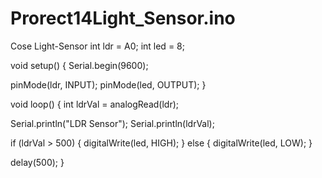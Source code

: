 # Prorect14Light_Sensor.ino
Cose Light-Sensor
int ldr = A0;
int led = 8;

void setup()
{
  Serial.begin(9600);
  
  pinMode(ldr, INPUT);
  pinMode(led, OUTPUT);
}

void loop()
{
  int ldrVal = analogRead(ldr);

  Serial.println("LDR Sensor");
  Serial.println(ldrVal);

  if (ldrVal > 500) {
    digitalWrite(led, HIGH);
  } else {
    digitalWrite(led, LOW);
  }

  delay(500);
}
